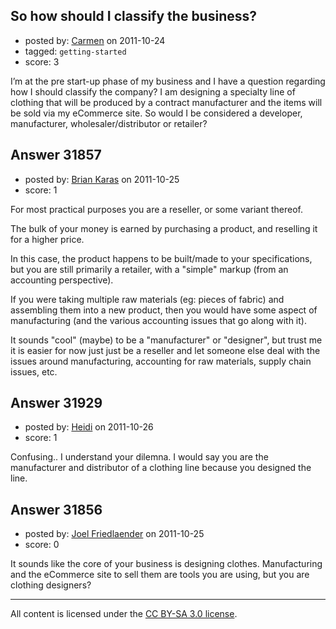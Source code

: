 ## So how should I classify the business?

- posted by: [Carmen](https://stackexchange.com/users/-1/14007-carmen) on 2011-10-24
- tagged: `getting-started`
- score: 3

I’m at the pre start-up phase of my business and I have a question regarding how I should classify the company?  I am designing a specialty line of clothing that will be produced by a contract manufacturer and the items will be sold via my eCommerce site.  So would I be considered a developer, manufacturer, wholesaler/distributor or retailer?


## Answer 31857

- posted by: [Brian Karas](https://stackexchange.com/users/-1/8465-brian-karas) on 2011-10-25
- score: 1

For most practical purposes you are a reseller, or some variant thereof.

The bulk of your money is earned by purchasing a product, and reselling it for a higher price.

In this case, the product happens to be built/made to your specifications, but you are still primarily a retailer, with a "simple" markup (from an accounting perspective).

If you were taking multiple raw materials (eg: pieces of fabric) and assembling them into a new product, then you would have some aspect of manufacturing (and the various accounting issues that go along with it).

It sounds "cool" (maybe) to be a "manufacturer" or "designer", but trust me it is easier for now just just be a reseller and let someone else deal with the issues around manufacturing, accounting for raw materials, supply chain issues, etc.



## Answer 31929

- posted by: [Heidi](https://stackexchange.com/users/-1/14055-heidi) on 2011-10-26
- score: 1

Confusing.. I understand your dilemna. I would say you are the manufacturer and distributor of a clothing line because you designed the line. 



## Answer 31856

- posted by: [Joel Friedlaender](https://stackexchange.com/users/-1/5543-joel-friedlaender) on 2011-10-25
- score: 0

It sounds like the core of your business is designing clothes. Manufacturing and the eCommerce site to sell them are tools you are using, but you are clothing designers?



---

All content is licensed under the [CC BY-SA 3.0 license](https://creativecommons.org/licenses/by-sa/3.0/).
